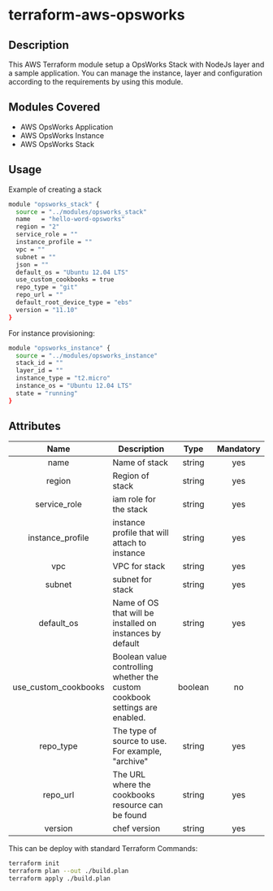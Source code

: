 # terraform-aws-opsworks

## Description
This AWS Terraform module setup a OpsWorks Stack with NodeJs layer and a sample application. You can manage the instance, layer and configuration according to the requirements by using this module. 

## Modules Covered
- AWS OpsWorks Application
- AWS OpsWorks Instance
- AWS OpsWorks Stack

## Usage
Example of creating a stack
```bash
module "opsworks_stack" {
  source = "../modules/opsworks_stack"
  name   = "hello-word-opsworks"
  region = "2"
  service_role = ""
  instance_profile = ""
  vpc = ""
  subnet = ""
  json = ""
  default_os = "Ubuntu 12.04 LTS"
  use_custom_cookbooks = true
  repo_type = "git"
  repo_url = ""
  default_root_device_type = "ebs"
  version = "11.10"
}
```

For instance provisioning:
```bash
module "opsworks_instance" {
  source = "../modules/opsworks_instance"
  stack_id = ""
  layer_id = ""
  instance_type = "t2.micro"
  instance_os = "Ubuntu 12.04 LTS"
  state = "running"
}
```

## Attributes
| Name | Description | Type | Mandatory | 
| :---: | ---------- | :---: | :------: |
| name | Name of stack | string | yes |
| region | Region of stack | string | yes |
| service_role | iam role for the stack | string | yes |
| instance_profile | instance profile that will attach to instance | string | yes |
| vpc | VPC for stack | string | yes |
| subnet | subnet for stack | string | yes |
| default_os | Name of OS that will be installed on instances by default | string | yes |
| use_custom_cookbooks | Boolean value controlling whether the custom cookbook settings are enabled. | boolean | no |
| repo_type | The type of source to use. For example, "archive" | string | yes |
| repo_url | The URL where the cookbooks resource can be found | string | yes |
| version | chef version | string | yes |

This can be deploy with standard Terraform Commands:
```bash
terraform init
terraform plan --out ./build.plan
terraform apply ./build.plan

```

